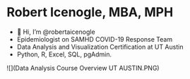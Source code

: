 # Robert Icenogle, MBA, MPH

- 👋 Hi, I’m @robertaicenogle
- Epidemiologist on SAMHD COVID-19 Response Team
- Data Analysis and Visualization Certification at UT Austin
- Python, R, Excel, SQL, pgAdmin.



![](Data Analysis Course Overview UT AUSTIN.PNG)
